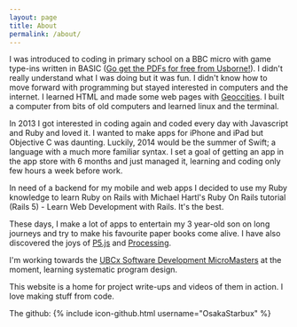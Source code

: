 ```yaml
---
layout: page
title: About
permalink: /about/
---
```


I was introduced to coding in primary school on a BBC micro with game type-ins written in BASIC ([Go get the PDFs for free from Usborne!](https://usborne.com/browse-books/features/computer-and-coding-books/)). I didn't really understand what I was doing but it was fun. I didn't know how to move forward with programming but stayed interested in computers and the internet. I learned HTML and made some web pages with [Geoccities](https://en.wikipedia.org/wiki/Yahoo!_GeoCities). I built a computer from bits of old computers and learned linux and the terminal.

In 2013 I got interested in coding again and coded every day with Javascript and Ruby and loved it. I wanted to make apps for iPhone and iPad but Objective C was daunting. Luckily, 2014 would be the summer of Swift; a language with a much more familiar syntax. I set a goal of getting an app in the app store with 6 months and just managed it, learning and coding only few hours a week before work.

In need of a backend for my mobile and web apps I decided to use my Ruby knowledge to learn Ruby on Rails with Michael Hartl's Ruby On Rails tutorial (Rails 5) - Learn Web Development with Rails. It's the best.

These days, I make a lot of apps to entertain my 3 year-old son on long journeys and try to make his favourite paper books come alive. I have also discovered the joys of [P5.js](https://p5js.org) and [Processing](https://processing.org/).

I'm working towards the [UBCx Software Development MicroMasters](https://www.youtube.com/watch?v=Un95n-pNPiw) at the moment, learning systematic program design.

This website is a home for project write-ups and videos of them in action. I love making stuff from code. 

The github:
{% include icon-github.html username="OsakaStarbux" %} 
